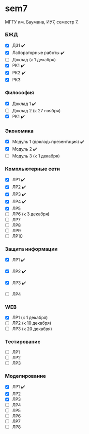 # sem7
МГТУ им. Баумана, ИУ7, семестр 7.

### БЖД 
 - [x] ДЗ1 :heavy_check_mark:
 - [x] Лабораторные работы :heavy_check_mark:
 - [ ] Доклад (к 1 декабря)
 - [x] РК1 :heavy_check_mark:
 - [x] РК2 :heavy_check_mark:
 - [x] РК3

### Философия
 - [x] Доклад 1 :heavy_check_mark:
 - [ ] Доклад 2 (к 27 ноября)
 - [x] РК1 :heavy_check_mark:

### Экономика 
 - [x] Модуль 1 (доклад+презентация) :heavy_check_mark:
 - [x] Модуль 2 :heavy_check_mark:
 - [ ] Модуль 3 (к 1 декабря)

### Компльютерные сети
 - [x] ЛР1 :heavy_check_mark: 
 - [x] ЛР2 :heavy_check_mark: 
 - [x] ЛР3 :heavy_check_mark:
 - [x] ЛР4 :heavy_check_mark:
 - [x] ЛР5 
 - [ ] ЛР6 (к 3 декабря)
 - [ ] ЛР7
 - [ ] ЛР8
 - [ ] ЛР9
 - [ ] ЛР10

### Защита информации
 - [x] ЛР1 :heavy_check_mark:
 - [x] ЛР2 :heavy_check_mark:
 - [x] ЛР3 :heavy_check_mark:
 - [ ] ЛР4


### WEB 
 - [x] ЛР1 (к 1 декабря)
 - [ ] ЛР2 (к 10 декабря)
 - [ ] ЛР3 (к 20 декабря)

### Тестирование 
 - [ ] ЛР1 
 - [ ] ЛР2
 - [ ] ЛР3 

### Моделирование
 - [x] ЛР1 :heavy_check_mark: 
 - [x] ЛР2
 - [x] ЛР3
 - [ ] ЛР4
 - [ ] ЛР5
 - [ ] ЛР6
 - [ ] ЛР7
 - [ ] ЛР8
